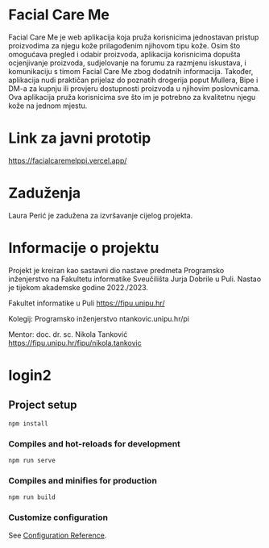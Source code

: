 # Facial Care Me
Facial Care Me je web aplikacija koja pruža korisnicima jednostavan pristup proizvodima za njegu kože prilagođenim njihovom tipu kože. Osim što omogućava pregled i odabir proizvoda, aplikacija korisnicima dopušta ocjenjivanje proizvoda, sudjelovanje na forumu za razmjenu iskustava, i komunikaciju s timom Facial Care Me zbog dodatnih informacija. Također, aplikacija nudi praktičan prijelaz do poznatih drogerija poput Mullera, Bipe i DM-a za kupnju ili provjeru dostupnosti proizvoda u njihovim poslovnicama. Ova aplikacija pruža korisnicima sve što im je potrebno za kvalitetnu njegu kože na jednom mjestu.

# Link za javni prototip
https://facialcaremelppi.vercel.app/

# Zaduženja
Laura Perić je zadužena za izvršavanje cijelog projekta.

# Informacije o projektu
Projekt je kreiran kao sastavni dio nastave predmeta Programsko inženjerstvo na Fakultetu informatike Sveučilišta Jurja Dobrile u Puli. 
Nastao je tijekom akademske godine 2022./2023.

Fakultet informatike u Puli https://fipu.unipu.hr/

Kolegij: Programsko inženjerstvo ntankovic.unipu.hr/pi

Mentor: doc. dr. sc. Nikola Tanković https://fipu.unipu.hr/fipu/nikola.tankovic 



# login2

## Project setup
```
npm install
```

### Compiles and hot-reloads for development
```
npm run serve
```

### Compiles and minifies for production
```
npm run build
```

### Customize configuration
See [Configuration Reference](https://cli.vuejs.org/config/).
